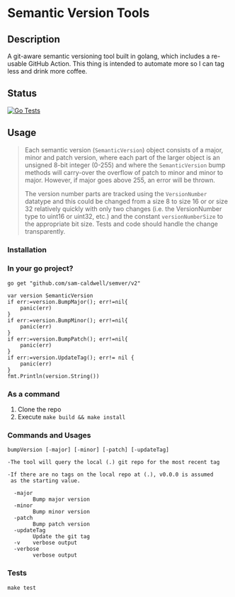 Semantic Version Tools
======================

## Description

A git-aware semantic versioning tool built in golang, which includes a
re-usable GitHub Action. This thing is intended to automate more so
I can tag less and drink more coffee.

## Status

[![Go Tests](https://github.com/sam-caldwell/semver/actions/workflows/go-tests.yaml/badge.svg)](https://github.com/sam-caldwell/simpleSet/actions/workflows/go-tests.yaml)

## Usage

> Each semantic version (`SemanticVersion`) object consists of
> a major, minor and patch version, where each part of the
> larger object is an unsigned 8-bit integer (0-255) and where
> the `SemanticVersion` bump methods will carry-over the overflow
> of patch to minor and minor to major. However, if major goes
> above 255, an error will be thrown.
>
> The version number parts are tracked using the `VersionNumber`
> datatype and this could be changed from a size 8 to size 16 or
> or size 32 relatively quickly with only two changes (i.e. the
> VersionNumber type to uint16 or uint32, etc.) and the constant
> `versionNumberSize` to the appropriate bit size. Tests and code
> should handle the change transparently.

### Installation

### In your go project?

`go get "github.com/sam-caldwell/semver/v2"`

```
var version SemanticVersion
if err:=version.BumpMajor(); err!=nil{
    panic(err)
}
if err:=version.BumpMinor(); err!=nil{
    panic(err)
}
if err:=version.BumpPatch(); err!=nil{
    panic(err)
}
if err:=version.UpdateTag(); err!= nil {
    panic(err)
}
fmt.Println(version.String())
```

### As a command

1. Clone the repo
2. Execute `make build && make install`

### Commands and Usages

```
bumpVersion [-major] [-minor] [-patch] [-updateTag]

-The tool will query the local (.) git repo for the most recent tag

-If there are no tags on the local repo at (.), v0.0.0 is assumed
 as the starting value.

  -major
        Bump major version
  -minor
        Bump minor version
  -patch
        Bump patch version
  -updateTag
        Update the git tag
  -v    verbose output
  -verbose
        verbose output
```

### Tests

`make test`
